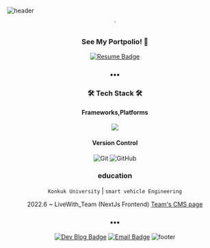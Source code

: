 ![header](https://capsule-render.vercel.app/api?type=transparent&color=gradient&height=200&section=header&text=Speculating%Wook&fontSize=50&fontColor=2E8B57)

<div align=center>
`

### See My Portpolio! 🥰
[![Resume Badge](http://img.shields.io/badge/-Portpolio-green?style=flat&logo=notion&logoColor=white)](https://outlu.notion.site/portfolio-b66d2b6d15544a34a75028a36f84f3c6)
<h3 align="center">•••</h3>

### 🛠 Tech Stack 🛠
#### Frameworks,Platforms
<p>

[//]: # (  <img src="https://img.shields.io/badge/Spring-6DB33F?style=for-the-badge&logo=Spring&logoColor=white"/>)

[//]: # ( <img src="https://img.shields.io/badge/Spring Boot-6DB33F.svg?&style=for-the-badge&logo=Spring Boot&logoColor=white"/>)
   <img src="https://img.shields.io/badge/nextjs-000000.svg?style=for-the-badge&logo=nextjs&logoColor=white"/>
</p>

#### Version Control
![Git](https://img.shields.io/badge/git-%23F05033.svg?style=for-the-badge&logo=git&logoColor=white)
![GitHub](https://img.shields.io/badge/github-%23121011.svg?style=for-the-badge&logo=github&logoColor=white)

### education
`Konkuk University` | `smart vehicle Engineering`


2022.6 ~ LiveWith_Team (NextJs Frontend) [Team's CMS page](https://cms.livewithtogether.com/authentication/login?returnUrl=%2F)

<h3 align="center">•••</h3>

[![Dev Blog Badge](http://img.shields.io/badge/Tech%20Blog-11B48A?style=flat&logo=Vimeo&logoColor=white)](https://half-develop-er.tistory.com/)
[![Email Badge](http://img.shields.io/badge/-Gmail-orange?style=flat&logo=Gmail&logoColor=white)](mailto:bwook9908@gmail.com)
![footer](https://capsule-render.vercel.app/api?type=waving&color=2E8B57&height=200&section=footer)
</div>

